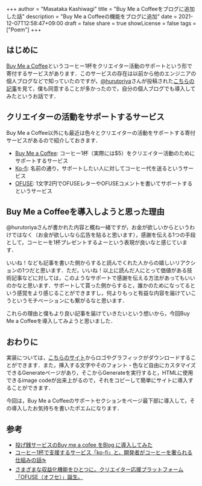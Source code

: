 +++
author = "Masataka Kashiwagi"
title = "Buy Me a Coffeeをブログに追加した話"
description = "Buy Me a Coffeeの機能をブログに追加"
date = 2021-12-07T12:58:47+09:00
draft = false
share = true
showLicense = false
tags = ["Poem"]
+++

## はじめに
[Buy Me a Coffee](https://www.buymeacoffee.com/)というコーヒー1杯をクリエイター活動のサポートという形で寄付するサービスがあります．このサービスの存在は以前から他のエンジニアの個人ブログなどで知っていたのですが，[@hurutoriya](https://twitter.com/hurutoriya)さんが投稿された[こちらの記事](https://shunyaueta.com/posts/2021-12-04/)を見て，僕も同意することが多かったので，自分の個人ブログでも導入してみたというお話です．

## クリエイターの活動をサポートするサービス
Buy Me a Coffee以外にも最近は色々とクリエイターの活動をサポートする寄付サービスがあるので紹介しておきます．
- [Buy Me a Coffee](https://www.buymeacoffee.com/): コーヒー1杯（実際には$5）をクリエイター活動のためにサポートするサービス
- [Ko-fi](https://ko-fi.com/): 名前の通り，サポートしたい人に対してコーヒー代を送るというサービス
- [OFUSE](https://ofuse.me/): 1文字2円でOFUSEレターやOFUSEコメントを書いてサポートするというサービス

## Buy Me a Coffeeを導入しようと思った理由
@hurutoriyaさんが書かれた内容と概ね一緒ですが，お金が欲しいからというわけではなく（お金が欲しいなら広告を貼ると思います），感謝を伝える1つの手段として，コーヒーを1杯プレゼントするよーという表現が良いなと感じています．

いいね！なども記事を書いた側からすると読んでくれた人からの嬉しいリアクションの1つだと思います．ただ，いいね！以上に読んだ人にとって価値がある技術記事などに対しては，このようなサポートで感謝を伝える方法があってもいいのかなと思います．サポートして貰った側からすると，誰かのためになってるという感覚をより感じることができますし，何よりもっと有益な内容を届けていこうというモチベーションにも繋がるなと思います．

これらの理由と僕もより良い記事を届けていきたいという想いから，今回Buy Me a Coffeeを導入してみようと思いました．

## おわりに
実装については，[こちらのサイト](https://www.buymeacoffee.com/brand)からロゴやグラフィックがダウンロードすることができます．また，挿入する文字やそのフォント・色など自由にカスタマイズできるGenerateページがあり，そこからGenerateを実行すると，HTMLに使用できるimage codeが出来上がるので，それをコピーして簡単にサイトに導入することができます．

今回は，Buy Me a Coffeeのサポートセクションをページ最下部に導入して，その導入したお気持ちを書いたポエムになります．

## 参考
- [投げ銭サービスのBuy me a cofee をBlog に導入してみた](https://shunyaueta.com/posts/2021-12-04/)
- [コーヒー1杯で支援するサービス「ko-fi」と、開発者がコーヒーを奢られる仕組みの話&#x2615;](https://note.com/bissybissy/n/ncc99bf0d6379)
- [さまざまな収益化機能をひとつに。クリエイター応援プラットフォーム「OFUSE（オフセ）」誕生。](https://note.com/sozi_inc/n/na9d9753263a7)